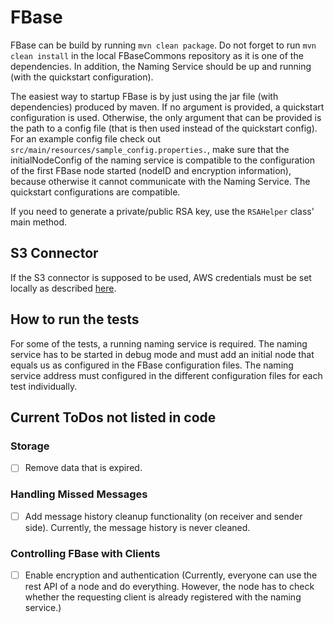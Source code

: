 # FBase

FBase can be build by running `mvn clean package`. Do not forget to run `mvn clean install` in the local FBaseCommons repository as it is one of the dependencies. In addition, the Naming Service should be up and running (with the quickstart configuration).

The easiest way to startup FBase is by just using the jar file (with dependencies) produced by maven. If no argument is provided, a quickstart configuration is used. Otherwise, the only argument that can be provided is the path to a config file (that is then used instead of the quickstart config). For an example config file check out `src/main/resources/sample_config.properties.`, make sure that the initialNodeConfig of the naming service is compatible to the configuration of the first FBase node started (nodeID and encryption information), because otherwise it cannot communicate with the Naming Service. The quickstart configurations are compatible.

If you need to generate a private/public RSA key, use the `RSAHelper` class' main method.

## S3 Connector

If the S3 connector is supposed to be used, AWS credentials must be set locally as described [here](http://docs.aws.amazon.com/sdk-for-java/v1/developer-guide/setup-credentials.html).

## How to run the tests

For some of the tests, a running naming service is required. The naming service has to be started in debug mode and must add an initial node that equals us as configured in the FBase configuration files. The naming service address must configured in the different configuration files for each test individually.

## Current ToDos not listed in code

### Storage
- [ ] Remove data that is expired.

### Handling Missed Messages
- [ ] Add message history cleanup functionality (on receiver and sender side). Currently, the message history is never cleaned.

### Controlling FBase with Clients
 - [ ] Enable encryption and authentication (Currently, everyone can use the rest API of a node and do everything. However, the node has to check whether the requesting client is already registered with the naming service.)
